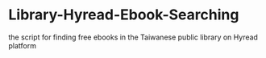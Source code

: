 # Library-Hyread-Ebook-Searching
the script for finding free ebooks in the Taiwanese public library on Hyread platform
